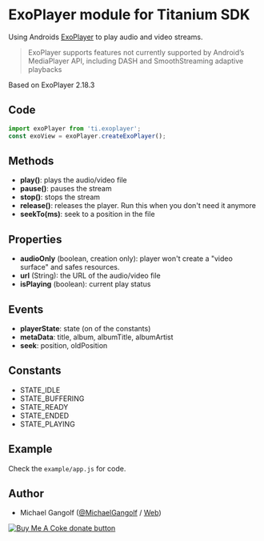 # ExoPlayer module for Titanium SDK

Using Androids [ExoPlayer](https://exoplayer.dev/) to play audio and video streams.
> ExoPlayer supports features not currently supported by Android’s MediaPlayer API, including DASH and SmoothStreaming adaptive playbacks

Based on ExoPlayer 2.18.3

## Code

```js
import exoPlayer from 'ti.exoplayer';
const exoView = exoPlayer.createExoPlayer();
```

## Methods
* <b>play()</b>: plays the audio/video file
* <b>pause()</b>: pauses the stream
* <b>stop()</b>: stops the stream
* <b>release()</b>: releases the player. Run this when you don't need it anymore
* <b>seekTo(ms)</b>: seek to a position in the file

## Properties
* <b>audioOnly</b> (boolean, creation only): player won't create a "video surface" and safes resources.
* <b>url</b> (String): the URL of the audio/video file
* <b>isPlaying</b> (boolean): current play status

## Events
* <b>playerState</b>: state (on of the constants)
* <b>metaData</b>: title, album, albumTitle, albumArtist
* <b>seek</b>: position, oldPosition

## Constants

* STATE_IDLE
* STATE_BUFFERING
* STATE_READY
* STATE_ENDED
* STATE_PLAYING


## Example

Check the `example/app.js` for code.


## Author

- Michael Gangolf ([@MichaelGangolf](https://twitter.com/MichaelGangolf) / [Web](http://migaweb.de))

<span class="badge-buymeacoffee"><a href="https://www.buymeacoffee.com/miga" title="donate"><img src="https://img.shields.io/badge/buy%20me%20a%20coke-donate-orange.svg" alt="Buy Me A Coke donate button" /></a></span>
